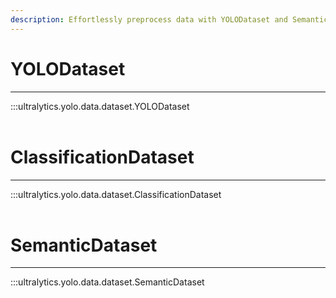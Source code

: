 ```yaml
---
description: Effortlessly preprocess data with YOLODataset and SemanticDataset. Simplify object detection and image segmentation. Explore more at Ultralytics.
---
```


# YOLODataset
---
:::ultralytics.yolo.data.dataset.YOLODataset
<br><br>

# ClassificationDataset
---
:::ultralytics.yolo.data.dataset.ClassificationDataset
<br><br>

# SemanticDataset
---
:::ultralytics.yolo.data.dataset.SemanticDataset
<br><br>
